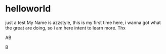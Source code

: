 # helloworld
just a test
My Name is azzstyle, this is my first time here, i wanna got what the great are doing, so i am here intent to learn more. Thx

AB

B
